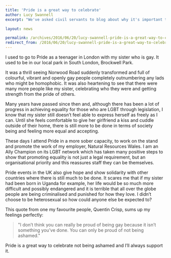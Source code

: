 ```yaml
---
title: 'Pride is a great way to celebrate'
author: Lucy Swannell
excerpt: "We've asked civil servants to blog about why it's important to #beyourself this Pride. Lucy Swannell is a Partnerships Officer at Natural Resources Wales. She writes about why, as an ally, Pride is important to her."

layout: news

permalink: /archives/2016/06/20/lucy-swannell-pride-is-a-great-way-to-celebrate/
redirect_from: /2016/06/20/lucy-swannell-pride-is-a-great-way-to-celebrate/
---
```


I used to go to Pride as a teenager in London with my sister who is gay. It used to be in our local park in South London, Brockwell Park. 

It was a thrill seeing Norwood Road suddenly transformed and full of colourful, vibrant and openly gay people completely outnumbering any lads who might be homophobic. It was also heartening to see that there were many more people like my sister, celebrating who they were and getting strength from the pride of others. 

Many years have passed since then and, although there has been a lot of progress in achieving equality for those who are LGBT through legislation, I know that my sister still doesn’t feel able to express herself as freely as I can. Until she feels comfortable to give her girlfriend a kiss and cuddle outside of their home, there is still more to be done in terms of society being and feeling more equal and accepting. 

These days I attend Pride in a more sober capacity, to work on the stand and promote the work of my employer, Natural Resources Wales. I am an Ally Champion on its LGBT network which has taken many positive steps to show that promoting equality is not just a legal requirement, but an organisational priority and this reassures staff they can be themselves. 

Pride events in the UK also give hope and show solidarity with other countries where there is still much to be done. It scares me that if my sister had been born in Uganda for example, her life would be so much more difficult and possibly endangered and it is terrible that all over the globe people are being criminalised and punished for how they love. I didn’t choose to be heterosexual so how could anyone else be expected to? 

This quote from one my favourite people, Quentin Crisp, sums up my feelings perfectly: 

> "I don’t think you can really be proud of being gay because it isn’t something you’ve done. You can only be proud of not being ashamed." 

Pride is a great way to celebrate not being ashamed and I’ll always support it.